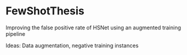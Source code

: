 # FewShotThesis
Improving the false positive rate of HSNet using an augmented training pipeline

Ideas: Data augmentation, negative training instances